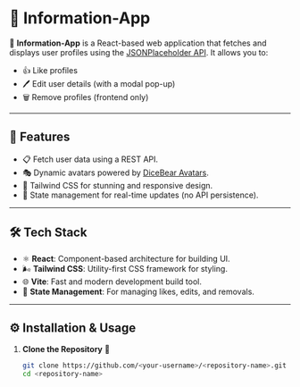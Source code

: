 # 🎨 Information-App

🚀 **Information-App** is a React-based web application that fetches and displays user profiles using the [JSONPlaceholder API](https://jsonplaceholder.typicode.com/users). It allows you to:
- 👍 Like profiles
- 🖊️ Edit user details (with a modal pop-up)
- 🗑️ Remove profiles (frontend only)

---

## 🌟 Features
- 📋 Fetch user data using a REST API.
- 🎭 Dynamic avatars powered by [DiceBear Avatars](https://avatars.dicebear.com/).
- 🎨 Tailwind CSS for stunning and responsive design.
- 💾 State management for real-time updates (no API persistence).

---

## 🛠️ Tech Stack
- ⚛️ **React**: Component-based architecture for building UI.
- 🌬️ **Tailwind CSS**: Utility-first CSS framework for styling.
- 🌐 **Vite**: Fast and modern development build tool.
- 🔄 **State Management**: For managing likes, edits, and removals.

---

## ⚙️ Installation & Usage

1. **Clone the Repository** 🐙
   ```bash
   git clone https://github.com/<your-username>/<repository-name>.git
   cd <repository-name>
